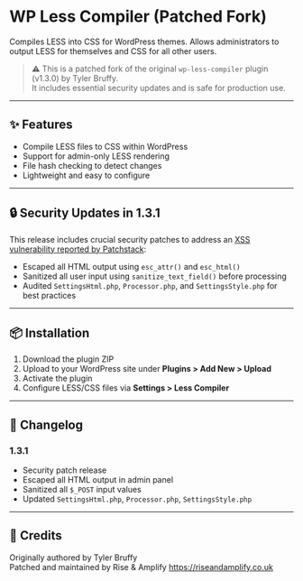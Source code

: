 
# WP Less Compiler (Patched Fork)

Compiles LESS into CSS for WordPress themes. Allows administrators to output LESS for themselves and CSS for all other users.

> ⚠️ This is a patched fork of the original `wp-less-compiler` plugin (v1.3.0) by Tyler Bruffy.  
> It includes essential security updates and is safe for production use.

---

## ✨ Features

- Compile LESS files to CSS within WordPress
- Support for admin-only LESS rendering
- File hash checking to detect changes
- Lightweight and easy to configure

---

## 🔒 Security Updates in 1.3.1

This release includes crucial security patches to address an [XSS vulnerability reported by Patchstack](https://patchstack.com/database/wordpress/plugin/wp-less-compiler/vulnerability/wordpress-wp-less-compiler-plugin-1-3-0-cross-site-scripting-xss-vulnerability?_a_id=350):

- Escaped all HTML output using `esc_attr()` and `esc_html()`
- Sanitized all user input using `sanitize_text_field()` before processing
- Audited `SettingsHtml.php`, `Processor.php`, and `SettingsStyle.php` for best practices

---

## 📦 Installation

1. Download the plugin ZIP
2. Upload to your WordPress site under **Plugins > Add New > Upload**
3. Activate the plugin
4. Configure LESS/CSS files via **Settings > Less Compiler**

---

## 📜 Changelog

### 1.3.1
- Security patch release
- Escaped all HTML output in admin panel
- Sanitized all `$_POST` input values
- Updated `SettingsHtml.php`, `Processor.php`, `SettingsStyle.php`

---

## 🧩 Credits

Originally authored by Tyler Bruffy  
Patched and maintained by Rise & Amplify https://riseandamplify.co.uk

